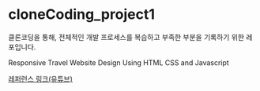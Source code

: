 # cloneCoding_project1
<p> 클론코딩을 통해, 전체적인 개발 프로세스를 복습하고 부족한 부분을 기록하기 위한 레포입니다. </p>
<p> Responsive Travel Website Design Using HTML CSS and Javascript </p>
<a href=https://www.youtube.com/watch?v=YzRDHxbw1RU&t=389s> 레퍼런스 링크(유튜브) </a>